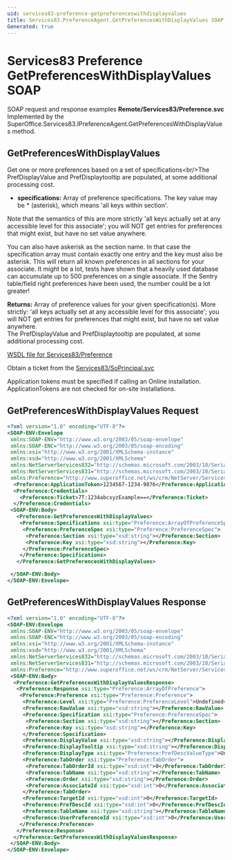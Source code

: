 ```yaml
---
uid: services83-preference-getpreferenceswithdisplayvalues
title: Services83.PreferenceAgent.GetPreferencesWithDisplayValues SOAP
Generated: true
---
```


# Services83 Preference GetPreferencesWithDisplayValues SOAP

SOAP request and response examples **Remote/Services83/Preference.svc**
Implemented by the <see cref="M:SuperOffice.Services83.IPreferenceAgent.GetPreferencesWithDisplayValues">SuperOffice.Services83.IPreferenceAgent.GetPreferencesWithDisplayValues</see> method.

## GetPreferencesWithDisplayValues

Get one or more preferences based on a set of specifications&lt;br/&gt;The PrefDisplayValue and PrefDisplaytooltip are populated, at some additional processing cost.

* **specifications:** Array of preference specifications. The key value may be * (asterisk), which means 'all keys within section'.

Note that the semantics of this are more strictly 'all keys actually set at any accessible level for this associate'; you will NOT get entries for preferences that might exist, but have no set value anywhere.

You can also have askerisk as the section name. In that case the specification array must contain exactly one entry and the key must also be asterisk. This will return all known preferences in all sections for your associate. It might be a lot, tests have shown that a heavily used database can accumulate up to 500 preferences on a single associate. If the Sentry table/field right preferences have been used, the number could be a lot greater!

**Returns:** Array of preference values for your given specification(s). More strictly:
'all keys actually set at any accessible level for this associate'; you will NOT get entries for preferences that might exist, but have no set value anywhere.<br />The PrefDisplayValue and PrefDisplaytooltip are populated, at some additional processing cost.


[WSDL file for Services83/Preference](../Services83-Preference.md)

Obtain a ticket from the [Services83/SoPrincipal.svc](../SoPrincipal/index.md)

Application tokens must be specified if calling an Online installation. ApplicationTokens are not checked for on-site installations.

## GetPreferencesWithDisplayValues Request

```xml
<?xml version="1.0" encoding="UTF-8"?>
<SOAP-ENV:Envelope
 xmlns:SOAP-ENV="http://www.w3.org/2003/05/soap-envelope"
 xmlns:SOAP-ENC="http://www.w3.org/2003/05/soap-encoding"
 xmlns:xsi="http://www.w3.org/2001/XMLSchema-instance"
 xmlns:xsd="http://www.w3.org/2001/XMLSchema"
 xmlns:NetServerServices832="http://schemas.microsoft.com/2003/10/Serialization/Arrays"
 xmlns:NetServerServices831="http://schemas.microsoft.com/2003/10/Serialization/"
 xmlns:Preference="http://www.superoffice.net/ws/crm/NetServer/Services83">
  <Preference:ApplicationToken>1234567-1234-9876</Preference:ApplicationToken>
  <Preference:Credentials>
    <Preference:Ticket>7T:1234abcxyzExample==</Preference:Ticket>
  </Preference:Credentials>
 <SOAP-ENV:Body>
   <Preference:GetPreferencesWithDisplayValues>
    <Preference:Specifications xsi:type="Preference:ArrayOfPreferenceSpec">
     <Preference:PreferenceSpec xsi:type="Preference:PreferenceSpec">
      <Preference:Section xsi:type="xsd:string"></Preference:Section>
      <Preference:Key xsi:type="xsd:string"></Preference:Key>
     </Preference:PreferenceSpec>
    </Preference:Specifications>
   </Preference:GetPreferencesWithDisplayValues>

 </SOAP-ENV:Body>
</SOAP-ENV:Envelope>

```


## GetPreferencesWithDisplayValues Response

```xml
<?xml version="1.0" encoding="UTF-8"?>
<SOAP-ENV:Envelope
 xmlns:SOAP-ENV="http://www.w3.org/2003/05/soap-envelope"
 xmlns:SOAP-ENC="http://www.w3.org/2003/05/soap-encoding"
 xmlns:xsi="http://www.w3.org/2001/XMLSchema-instance"
 xmlns:xsd="http://www.w3.org/2001/XMLSchema"
 xmlns:NetServerServices832="http://schemas.microsoft.com/2003/10/Serialization/Arrays"
 xmlns:NetServerServices831="http://schemas.microsoft.com/2003/10/Serialization/"
 xmlns:Preference="http://www.superoffice.net/ws/crm/NetServer/Services83">
 <SOAP-ENV:Body>
  <Preference:GetPreferencesWithDisplayValuesResponse>
   <Preference:Response xsi:type="Preference:ArrayOfPreference">
    <Preference:Preference xsi:type="Preference:Preference">
     <Preference:Level xsi:type="Preference:PreferenceLevel">Undefined</Preference:Level>
     <Preference:RawValue xsi:type="xsd:string"></Preference:RawValue>
     <Preference:Specification xsi:type="Preference:PreferenceSpec">
      <Preference:Section xsi:type="xsd:string"></Preference:Section>
      <Preference:Key xsi:type="xsd:string"></Preference:Key>
     </Preference:Specification>
     <Preference:DisplayValue xsi:type="xsd:string"></Preference:DisplayValue>
     <Preference:DisplayTooltip xsi:type="xsd:string"></Preference:DisplayTooltip>
     <Preference:DisplayType xsi:type="Preference:PrefDescValueType">Unknown</Preference:DisplayType>
     <Preference:TabOrder xsi:type="Preference:TabOrder">
      <Preference:TabOrderId xsi:type="xsd:int">0</Preference:TabOrderId>
      <Preference:TabName xsi:type="xsd:string"></Preference:TabName>
      <Preference:Order xsi:type="xsd:string"></Preference:Order>
      <Preference:AssociateId xsi:type="xsd:int">0</Preference:AssociateId>
     </Preference:TabOrder>
     <Preference:TargetId xsi:type="xsd:int">0</Preference:TargetId>
     <Preference:PrefDescId xsi:type="xsd:int">0</Preference:PrefDescId>
     <Preference:TableName xsi:type="xsd:string"></Preference:TableName>
     <Preference:UserPreferenceId xsi:type="xsd:int">0</Preference:UserPreferenceId>
    </Preference:Preference>
   </Preference:Response>
  </Preference:GetPreferencesWithDisplayValuesResponse>
 </SOAP-ENV:Body>
</SOAP-ENV:Envelope>

```

